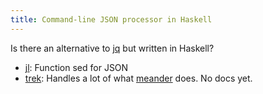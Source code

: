 ```yaml
---
title: Command-line JSON processor in Haskell
---
```


Is there an alternative to [jq](https://stedolan.github.io/jq/) but written in Haskell?

- [jl](https://github.com/chrisdone/jl): Function sed for JSON
- [trek](https://github.com/ChrisPenner/trek): Handles a lot of what [meander](https://github.com/noprompt/meander) does. No docs yet.

